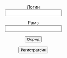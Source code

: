 <!DOCTYPE html>
<html>
<head>
<title>Воридшавӣ</title>
<meta charset="utf-8">
</head>
<body>
<form action="check.php" method="POST">
<p align="center">Логин <br> <input type="text" name="log" /></p>
<p align="center">Рамз <br> <input type="password" name="pass" /></p>
<p align="center"><input type="submit" name="log_in" value ="Ворид"></p>
</form>
<form action="register.php" method="POST">
<p align="center"><input type="submit" name="sign_in" value ="Регистратсия"></p>
</form>
</body>
</html>
